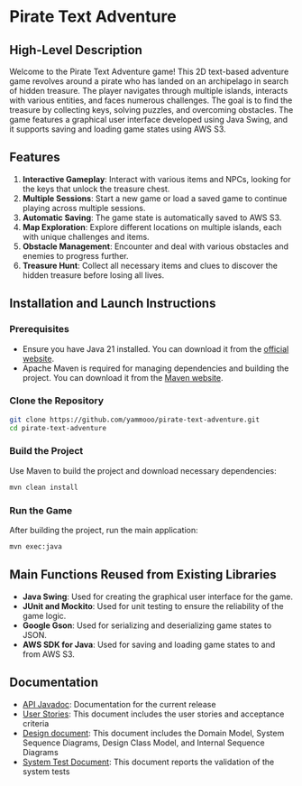 # Pirate Text Adventure

## High-Level Description

Welcome to the Pirate Text Adventure game! This 2D text-based adventure game revolves around a pirate who has landed on an archipelago in search of hidden treasure. The player navigates through multiple islands, interacts with various entities, and faces numerous challenges. The goal is to find the treasure by collecting keys, solving puzzles, and overcoming obstacles. The game features a graphical user interface developed using Java Swing, and it supports saving and loading game states using AWS S3.

## Features

1. **Interactive Gameplay**: Interact with various items and NPCs, looking for the keys that unlock the treasure chest.
2. **Multiple Sessions**: Start a new game or load a saved game to continue playing across multiple sessions.
3. **Automatic Saving**: The game state is automatically saved to AWS S3.
4. **Map Exploration**: Explore different locations on multiple islands, each with unique challenges and items.
5. **Obstacle Management**: Encounter and deal with various obstacles and enemies to progress further.
6. **Treasure Hunt**: Collect all necessary items and clues to discover the hidden treasure before losing all lives.

## Installation and Launch Instructions

### Prerequisites

- Ensure you have Java 21 installed. You can download it from the [official website](https://www.oracle.com/java/technologies/downloads/).
- Apache Maven is required for managing dependencies and building the project. You can download it from the [Maven website](https://maven.apache.org/download.cgi).

### Clone the Repository

```bash
git clone https://github.com/yammooo/pirate-text-adventure.git
cd pirate-text-adventure
```

### Build the Project

Use Maven to build the project and download necessary dependencies:

```bash
mvn clean install
```

### Run the Game

After building the project, run the main application:

```bash
mvn exec:java
```

## Main Functions Reused from Existing Libraries

- **Java Swing**: Used for creating the graphical user interface for the game.
- **JUnit and Mockito**: Used for unit testing to ensure the reliability of the game logic.
- **Google Gson**: Used for serializing and deserializing game states to JSON.
- **AWS SDK for Java**: Used for saving and loading game states to and from AWS S3.

## Documentation
* [API Javadoc](): Documentation for the current release
* [User Stories](docs/UserStories.md): This document includes the user stories and acceptance criteria
* [Design document](docs/DesignDocument.md): This document includes the Domain Model, System Sequence Diagrams, Design Class Model, and Internal Sequence Diagrams
* [System Test Document](docs/SystemTestReport.md): This document reports the validation of the system tests